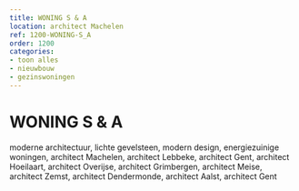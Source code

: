 ```yaml
---
title: WONING S & A
location: architect Machelen
ref: 1200-WONING-S_A
order: 1200
categories:
- toon alles
- nieuwbouw
- gezinswoningen
---
```

# WONING S & A

moderne architectuur, lichte gevelsteen, modern design, energiezuinige woningen, architect Machelen, architect Lebbeke, architect Gent, architect Hoeilaart, architect Overijse, architect Grimbergen, architect Meise, architect Zemst, architect Dendermonde, architect Aalst, architect Gent